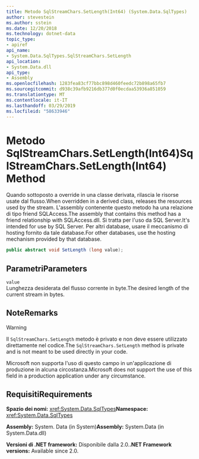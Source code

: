 ```yaml
---
title: Metodo SqlStreamChars.SetLength(Int64) (System.Data.SqlTypes)
author: stevestein
ms.author: sstein
ms.date: 12/20/2018
ms.technology: dotnet-data
topic_type:
- apiref
api_name:
- System.Data.SqlTypes.SqlStreamChars.SetLength
api_location:
- System.Data.dll
api_type:
- Assembly
ms.openlocfilehash: 1283fea83cf77bbc898d460feedc72b898a65fb7
ms.sourcegitcommit: d938c39afb9216db377d0f0ecdaa53936a851059
ms.translationtype: MT
ms.contentlocale: it-IT
ms.lasthandoff: 03/29/2019
ms.locfileid: "58633946"
---
```

# <a name="sqlstreamcharssetlengthint64-method"></a><span data-ttu-id="02bb1-102">Metodo SqlStreamChars.SetLength(Int64)</span><span class="sxs-lookup"><span data-stu-id="02bb1-102">SqlStreamChars.SetLength(Int64) Method</span></span>

<span data-ttu-id="02bb1-103">Quando sottoposto a override in una classe derivata, rilascia le risorse usate dal flusso.</span><span class="sxs-lookup"><span data-stu-id="02bb1-103">When overridden in a derived class, releases the resources used by the stream.</span></span> <span data-ttu-id="02bb1-104">L'assembly contenente questo metodo ha una relazione di tipo friend SQLAccess.</span><span class="sxs-lookup"><span data-stu-id="02bb1-104">The assembly that contains this method has a friend relationship with SQLAccess.dll.</span></span> <span data-ttu-id="02bb1-105">Si tratta per l'uso da SQL Server.</span><span class="sxs-lookup"><span data-stu-id="02bb1-105">It's intended for use by SQL Server.</span></span> <span data-ttu-id="02bb1-106">Per altri database, usare il meccanismo di hosting fornito da tale database.</span><span class="sxs-lookup"><span data-stu-id="02bb1-106">For other databases, use the hosting mechanism provided by that database.</span></span>

```csharp
public abstract void SetLength (long value);
```

## <a name="parameters"></a><span data-ttu-id="02bb1-107">Parametri</span><span class="sxs-lookup"><span data-stu-id="02bb1-107">Parameters</span></span>

`value`\
<span data-ttu-id="02bb1-108">Lunghezza desiderata del flusso corrente in byte.</span><span class="sxs-lookup"><span data-stu-id="02bb1-108">The desired length of the current stream in bytes.</span></span>

## <a name="remarks"></a><span data-ttu-id="02bb1-109">Note</span><span class="sxs-lookup"><span data-stu-id="02bb1-109">Remarks</span></span>

> [!WARNING]
> <span data-ttu-id="02bb1-110">Il `SqlStreamChars.SetLength` metodo è privato e non deve essere utilizzato direttamente nel codice.</span><span class="sxs-lookup"><span data-stu-id="02bb1-110">The `SqlStreamChars.SetLength` method is private and is not meant to be used directly in your code.</span></span>
>
> <span data-ttu-id="02bb1-111">Microsoft non supporta l'uso di questo campo in un'applicazione di produzione in alcuna circostanza.</span><span class="sxs-lookup"><span data-stu-id="02bb1-111">Microsoft does not support the use of this field in a production application under any circumstance.</span></span>

## <a name="requirements"></a><span data-ttu-id="02bb1-112">Requisiti</span><span class="sxs-lookup"><span data-stu-id="02bb1-112">Requirements</span></span>

<span data-ttu-id="02bb1-113">**Spazio dei nomi:** <xref:System.Data.SqlTypes></span><span class="sxs-lookup"><span data-stu-id="02bb1-113">**Namespace:** <xref:System.Data.SqlTypes></span></span>

<span data-ttu-id="02bb1-114">**Assembly:** System. Data (in System)</span><span class="sxs-lookup"><span data-stu-id="02bb1-114">**Assembly:** System.Data (in System.Data.dll)</span></span>

<span data-ttu-id="02bb1-115">**Versioni di .NET framework:** Disponibile dalla 2.0.</span><span class="sxs-lookup"><span data-stu-id="02bb1-115">**.NET Framework versions:** Available since 2.0.</span></span>